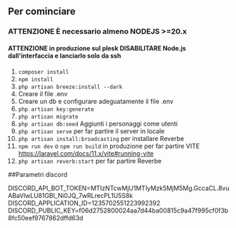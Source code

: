 ## Per cominciare

### **ATTENZIONE** È necessario almeno NODEJS >=20.x
#### **ATTENZIONE** in produzione sul plesk DISABILITARE Node.js dall'interfaccia e lanciarlo solo da ssh

1. ``` composer install ```
2. ``` npm install ```
3. ```php artisan breeze:install --dark```
4. Creare il file .env
5. Creare un db e configurare adeguatamente il file .env
6. ```php artisan key:generate```
7. ```php artisan migrate```
8. ```php artisan db:seed``` Aggiunti i personaggi come utenti
9. ```php artisan serve``` per far partire il server in locale
10. ```php artisan install:broadcasting``` per installare Reverbe
11. ```npm run dev``` o ```npm run build``` in produzione per far partire VITE https://laravel.com/docs/11.x/vite#running-vite
12. ```php artisan reverb:start``` per far partire Reverbe

##Parametri discord

DISCORD_API_BOT_TOKEN=MTIzNTcwMjU1MTIyMzk5MjM5Mg.GccaCL.8vuABaVlwLU81GBI_Ni0JQ_7wRLrecPL1U5S8k
DISCORD_APPLICATION_ID=1235702551223992392
DISCORD_PUBLIC_KEY=f06d2752800024aa7d44ba00815c9a47f995cf0f3b8fc50eef9767862dffd63d
